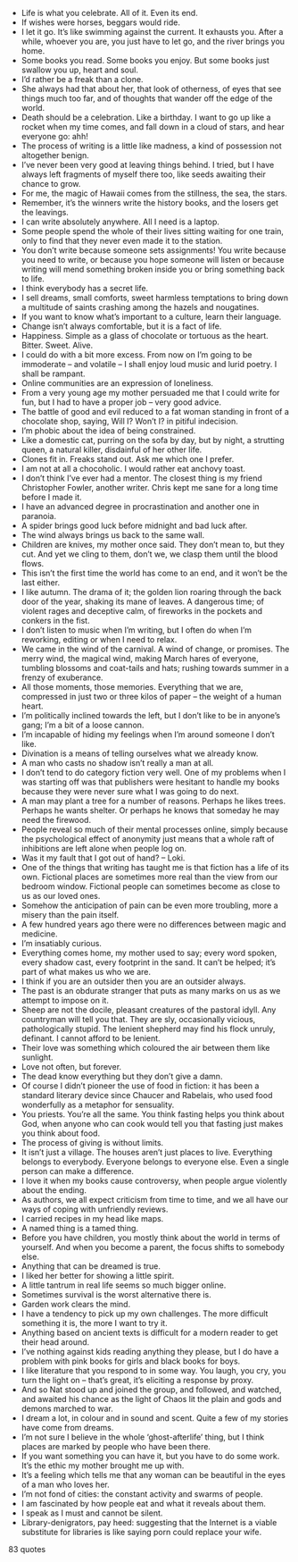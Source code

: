  - Life is what you celebrate. All of it. Even its end.
 - If wishes were horses, beggars would ride.
 - I let it go. It’s like swimming against the current. It exhausts you. After a while, whoever you are, you just have to let go, and the river brings you home.
 - Some books you read. Some books you enjoy. But some books just swallow you up, heart and soul.
 - I’d rather be a freak than a clone.
 - She always had that about her, that look of otherness, of eyes that see things much too far, and of thoughts that wander off the edge of the world.
 - Death should be a celebration. Like a birthday. I want to go up like a rocket when my time comes, and fall down in a cloud of stars, and hear everyone go: ahh!
 - The process of writing is a little like madness, a kind of possession not altogether benign.
 - I’ve never been very good at leaving things behind. I tried, but I have always left fragments of myself there too, like seeds awaiting their chance to grow.
 - For me, the magic of Hawaii comes from the stillness, the sea, the stars.
 - Remember, it’s the winners write the history books, and the losers get the leavings.
 - I can write absolutely anywhere. All I need is a laptop.
 - Some people spend the whole of their lives sitting waiting for one train, only to find that they never even made it to the station.
 - You don’t write because someone sets assignments! You write because you need to write, or because you hope someone will listen or because writing will mend something broken inside you or bring something back to life.
 - I think everybody has a secret life.
 - I sell dreams, small comforts, sweet harmless temptations to bring down a multitude of saints crashing among the hazels and nougatines.
 - If you want to know what’s important to a culture, learn their language.
 - Change isn’t always comfortable, but it is a fact of life.
 - Happiness. Simple as a glass of chocolate or tortuous as the heart. Bitter. Sweet. Alive.
 - I could do with a bit more excess. From now on I’m going to be immoderate – and volatile – I shall enjoy loud music and lurid poetry. I shall be rampant.
 - Online communities are an expression of loneliness.
 - From a very young age my mother persuaded me that I could write for fun, but I had to have a proper job – very good advice.
 - The battle of good and evil reduced to a fat woman standing in front of a chocolate shop, saying, Will I? Won’t I? in pitiful indecision.
 - I’m phobic about the idea of being constrained.
 - Like a domestic cat, purring on the sofa by day, but by night, a strutting queen, a natural killer, disdainful of her other life.
 - Clones fit in. Freaks stand out. Ask me which one I prefer.
 - I am not at all a chocoholic. I would rather eat anchovy toast.
 - I don’t think I’ve ever had a mentor. The closest thing is my friend Christopher Fowler, another writer. Chris kept me sane for a long time before I made it.
 - I have an advanced degree in procrastination and another one in paranoia.
 - A spider brings good luck before midnight and bad luck after.
 - The wind always brings us back to the same wall.
 - Children are knives, my mother once said. They don’t mean to, but they cut. And yet we cling to them, don’t we, we clasp them until the blood flows.
 - This isn’t the first time the world has come to an end, and it won’t be the last either.
 - I like autumn. The drama of it; the golden lion roaring through the back door of the year, shaking its mane of leaves. A dangerous time; of violent rages and deceptive calm, of fireworks in the pockets and conkers in the fist.
 - I don’t listen to music when I’m writing, but I often do when I’m reworking, editing or when I need to relax.
 - We came in the wind of the carnival. A wind of change, or promises. The merry wind, the magical wind, making March hares of everyone, tumbling blossoms and coat-tails and hats; rushing towards summer in a frenzy of exuberance.
 - All those moments, those memories. Everything that we are, compressed in just two or three kilos of paper – the weight of a human heart.
 - I’m politically inclined towards the left, but I don’t like to be in anyone’s gang; I’m a bit of a loose cannon.
 - I’m incapable of hiding my feelings when I’m around someone I don’t like.
 - Divination is a means of telling ourselves what we already know.
 - A man who casts no shadow isn’t really a man at all.
 - I don’t tend to do category fiction very well. One of my problems when I was starting off was that publishers were hesitant to handle my books because they were never sure what I was going to do next.
 - A man may plant a tree for a number of reasons. Perhaps he likes trees. Perhaps he wants shelter. Or perhaps he knows that someday he may need the firewood.
 - People reveal so much of their mental processes online, simply because the psychological effect of anonymity just means that a whole raft of inhibitions are left alone when people log on.
 - Was it my fault that I got out of hand? – Loki.
 - One of the things that writing has taught me is that fiction has a life of its own. Fictional places are sometimes more real than the view from our bedroom window. Fictional people can sometimes become as close to us as our loved ones.
 - Somehow the anticipation of pain can be even more troubling, more a misery than the pain itself.
 - A few hundred years ago there were no differences between magic and medicine.
 - I’m insatiably curious.
 - Everything comes home, my mother used to say; every word spoken, every shadow cast, every footprint in the sand. It can’t be helped; it’s part of what makes us who we are.
 - I think if you are an outsider then you are an outsider always.
 - The past is an obdurate stranger that puts as many marks on us as we attempt to impose on it.
 - Sheep are not the docile, pleasant creatures of the pastoral idyll. Any countryman will tell you that. They are sly, occasionally vicious, pathologically stupid. The lenient shepherd may find his flock unruly, definant. I cannot afford to be lenient.
 - Their love was something which coloured the air between them like sunlight.
 - Love not often, but forever.
 - The dead know everything but they don’t give a damn.
 - Of course I didn’t pioneer the use of food in fiction: it has been a standard literary device since Chaucer and Rabelais, who used food wonderfully as a metaphor for sensuality.
 - You priests. You’re all the same. You think fasting helps you think about God, when anyone who can cook would tell you that fasting just makes you think about food.
 - The process of giving is without limits.
 - It isn’t just a village. The houses aren’t just places to live. Everything belongs to everybody. Everyone belongs to everyone else. Even a single person can make a difference.
 - I love it when my books cause controversy, when people argue violently about the ending.
 - As authors, we all expect criticism from time to time, and we all have our ways of coping with unfriendly reviews.
 - I carried recipes in my head like maps.
 - A named thing is a tamed thing.
 - Before you have children, you mostly think about the world in terms of yourself. And when you become a parent, the focus shifts to somebody else.
 - Anything that can be dreamed is true.
 - I liked her better for showing a little spirit.
 - A little tantrum in real life seems so much bigger online.
 - Sometimes survival is the worst alternative there is.
 - Garden work clears the mind.
 - I have a tendency to pick up my own challenges. The more difficult something it is, the more I want to try it.
 - Anything based on ancient texts is difficult for a modern reader to get their head around.
 - I’ve nothing against kids reading anything they please, but I do have a problem with pink books for girls and black books for boys.
 - I like literature that you respond to in some way. You laugh, you cry, you turn the light on – that’s great, it’s eliciting a response by proxy.
 - And so Nat stood up and joined the group, and followed, and watched, and awaited his chance as the light of Chaos lit the plain and gods and demons marched to war.
 - I dream a lot, in colour and in sound and scent. Quite a few of my stories have come from dreams.
 - I’m not sure I believe in the whole ‘ghost-afterlife’ thing, but I think places are marked by people who have been there.
 - If you want something you can have it, but you have to do some work. It’s the ethic my mother brought me up with.
 - It’s a feeling which tells me that any woman can be beautiful in the eyes of a man who loves her.
 - I’m not fond of cities: the constant activity and swarms of people.
 - I am fascinated by how people eat and what it reveals about them.
 - I speak as I must and cannot be silent.
 - Library-denigrators, pay heed: suggesting that the Internet is a viable substitute for libraries is like saying porn could replace your wife.

83 quotes